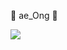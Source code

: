 🌼 ae_Ong 🌼


<img src="https://img.shields.io/badge/spring boot-green?style=flat&logo&logo=#6DB33F&logoColor=CC6699"/>
